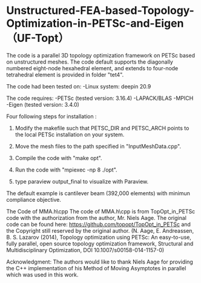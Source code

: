 # Unstructured-FEA-based-Topology-Optimization-in-PETSc-and-Eigen （UF-Topt）
The code is a parallel 3D topology optimization framework on PETSc based on unstructured meshes.
The code default supports the diagonally numbered eight-node hexahedral element, and extends to four-node tetrahedral element is provided in folder "tet4".

The code had been tested on:
-Linux system: deepin 20.9

The code requires:
-PETSc (tested version: 3.16.4)
-LAPACK/BLAS
-MPICH
-Eigen (tested version: 3.4.0)

Four following steps for installation :

1. Modify the makefile such that PETSC_DIR and PETSC_ARCH points to the local PETSc installation on your system.

2. Move the mesh files to the path specified in "InputMeshData.cpp".

3. Compile the code with "make opt".

4. Run the code with "mpiexec -np 8 ./opt".

5. type paraview output_final to visualize with Paraview.

The default example is cantilever beam (392,000 elements) with minimun compliance objective.

The Code of MMA.h\cpp
The code of MMA.h\cpp is from TopOpt_in_PETSc code with the authorization from the author, Mr. Niels Aage. The original code can be found here: https://github.com/topopt/TopOpt_in_PETSc and the Copyright still reserved by the original author.
(N. Aage, E. Andreassen, B. S. Lazarov (2014), Topology optimization using PETSc: An easy-to-use, fully parallel, open source topology optimization framework, Structural and Multidisciplinary Optimization, DOI 10.1007/s00158-014-1157-0)

Acknowledgment:
The authors would like to thank Niels Aage for providing the C++ implementation of his 
Method of Moving Asymptotes in parallel which was used in this work.
